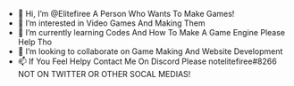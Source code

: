 - 👋 Hi, I’m @Elitefiree A Person Who Wants To Make Games!
- 👀 I’m interested in Video Games And Making Them
- 🌱 I’m currently learning Codes And How To Make A Game Engine Please Help Tho
- 💞️ I’m looking to collaborate on Game Making And Website Development
- 📫 If You Feel Helpy Contact Me On Discord Please notelitefiree#8266 NOT ON TWITTER OR OTHER SOCAL MEDIAS! 
